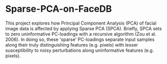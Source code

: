 # Sparse-PCA-on-FaceDB
This project explores how Principal Component Analysis (PCA) of facial image data is affected by applying Sparse PCA (SPCA). Briefly, SPCA sets to zero uninformative PC-loadings with a recursive algorithm (Zou et al. 2006). In doing so, these 'sparse' PC-loadings separate input samples along their truly distinguishing features  (e.g. pixels) with lesser susceptibility to noisy perturbations along uninformative features (e.g. pixels).
